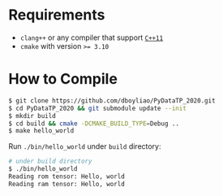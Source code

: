 # Requirements

- `clang++` or any compiler that support [`C++11`](https://en.wikipedia.org/wiki/C%2B%2B11)
- `cmake` with version `>= 3.10`

# How to Compile

```bash
$ git clone https://github.com/dboyliao/PyDataTP_2020.git
$ cd PyDataTP_2020 && git submodule update --init
$ mkdir build
$ cd build && cmake -DCMAKE_BUILD_TYPE=Debug ..
$ make hello_world
```

Run `./bin/hello_world` under `build` directory:

```bash
# under build directory
$ ./bin/hello_world
Reading rom tensor: Hello, world
Reading ram tensor: Hello, world
```
